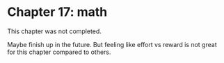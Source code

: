 # Chapter 17: math

This chapter was not completed.

Maybe finish up in the future.
But feeling like effort vs reward is not great for this chapter compared to others.
